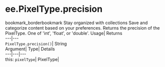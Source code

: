  
#  ee.PixelType.precision 
bookmark_borderbookmark Stay organized with collections  Save and categorize content based on your preferences.
Returns the precision of the PixelType. One of 'int', 'float', or 'double'. 
Usage| Returns  
---|---  
`PixelType.precision()`| String  
Argument| Type| Details  
---|---|---  
this: `pixelType`| PixelType|   
